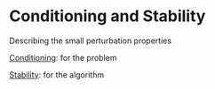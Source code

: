 # Conditioning and Stability

Describing the small perturbation properties

[Conditioning](Conditioning.md): for the problem

[Stability](Stability.md): for the algorithm
